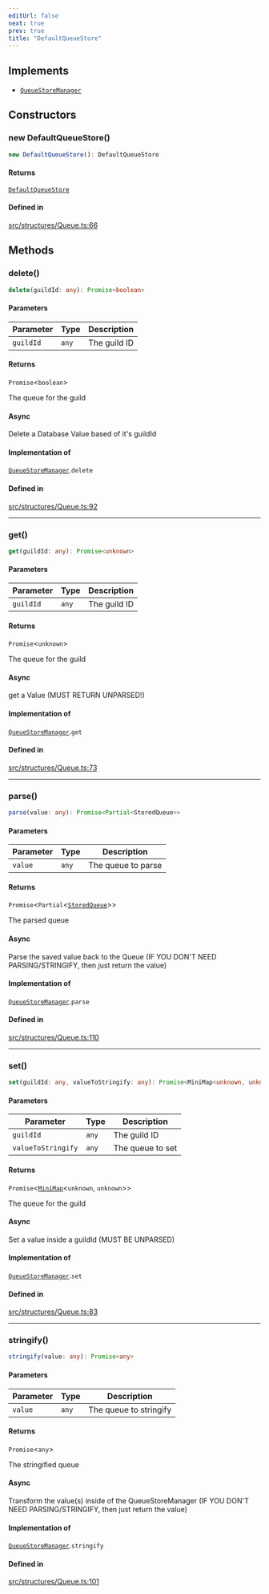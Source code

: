 ```yaml
---
editUrl: false
next: true
prev: true
title: "DefaultQueueStore"
---
```


## Implements

- [`QueueStoreManager`](/api/interfaces/queuestoremanager/)

## Constructors

### new DefaultQueueStore()

```ts
new DefaultQueueStore(): DefaultQueueStore
```

#### Returns

[`DefaultQueueStore`](/api/classes/defaultqueuestore/)

#### Defined in

[src/structures/Queue.ts:66](https://github.com/appujet/lavalink-client/blob/4880e032861893b27e80b7c2d6c36639afbb3479/src/structures/Queue.ts#L66)

## Methods

### delete()

```ts
delete(guildId: any): Promise<boolean>
```

#### Parameters

| Parameter | Type | Description |
| ------ | ------ | ------ |
| `guildId` | `any` | The guild ID |

#### Returns

`Promise`\<`boolean`\>

The queue for the guild

#### Async

Delete a Database Value based of it's guildId

#### Implementation of

[`QueueStoreManager`](/api/interfaces/queuestoremanager/).`delete`

#### Defined in

[src/structures/Queue.ts:92](https://github.com/appujet/lavalink-client/blob/4880e032861893b27e80b7c2d6c36639afbb3479/src/structures/Queue.ts#L92)

***

### get()

```ts
get(guildId: any): Promise<unknown>
```

#### Parameters

| Parameter | Type | Description |
| ------ | ------ | ------ |
| `guildId` | `any` | The guild ID |

#### Returns

`Promise`\<`unknown`\>

The queue for the guild

#### Async

get a Value (MUST RETURN UNPARSED!)

#### Implementation of

[`QueueStoreManager`](/api/interfaces/queuestoremanager/).`get`

#### Defined in

[src/structures/Queue.ts:73](https://github.com/appujet/lavalink-client/blob/4880e032861893b27e80b7c2d6c36639afbb3479/src/structures/Queue.ts#L73)

***

### parse()

```ts
parse(value: any): Promise<Partial<StoredQueue>>
```

#### Parameters

| Parameter | Type | Description |
| ------ | ------ | ------ |
| `value` | `any` | The queue to parse |

#### Returns

`Promise`\<`Partial`\<[`StoredQueue`](/api/interfaces/storedqueue/)\>\>

The parsed queue

#### Async

Parse the saved value back to the Queue (IF YOU DON'T NEED PARSING/STRINGIFY, then just return the value)

#### Implementation of

[`QueueStoreManager`](/api/interfaces/queuestoremanager/).`parse`

#### Defined in

[src/structures/Queue.ts:110](https://github.com/appujet/lavalink-client/blob/4880e032861893b27e80b7c2d6c36639afbb3479/src/structures/Queue.ts#L110)

***

### set()

```ts
set(guildId: any, valueToStringify: any): Promise<MiniMap<unknown, unknown>>
```

#### Parameters

| Parameter | Type | Description |
| ------ | ------ | ------ |
| `guildId` | `any` | The guild ID |
| `valueToStringify` | `any` | The queue to set |

#### Returns

`Promise`\<[`MiniMap`](/api/classes/minimap/)\<`unknown`, `unknown`\>\>

The queue for the guild

#### Async

Set a value inside a guildId (MUST BE UNPARSED)

#### Implementation of

[`QueueStoreManager`](/api/interfaces/queuestoremanager/).`set`

#### Defined in

[src/structures/Queue.ts:83](https://github.com/appujet/lavalink-client/blob/4880e032861893b27e80b7c2d6c36639afbb3479/src/structures/Queue.ts#L83)

***

### stringify()

```ts
stringify(value: any): Promise<any>
```

#### Parameters

| Parameter | Type | Description |
| ------ | ------ | ------ |
| `value` | `any` | The queue to stringify |

#### Returns

`Promise`\<`any`\>

The stringified queue

#### Async

Transform the value(s) inside of the QueueStoreManager (IF YOU DON'T NEED PARSING/STRINGIFY, then just return the value)

#### Implementation of

[`QueueStoreManager`](/api/interfaces/queuestoremanager/).`stringify`

#### Defined in

[src/structures/Queue.ts:101](https://github.com/appujet/lavalink-client/blob/4880e032861893b27e80b7c2d6c36639afbb3479/src/structures/Queue.ts#L101)
